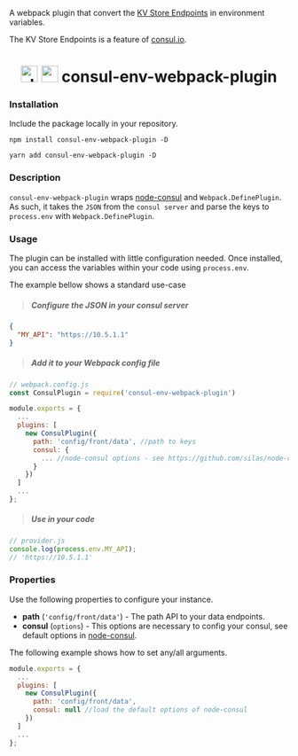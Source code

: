 A webpack plugin that convert the [KV Store Endpoints](https://www.consul.io/api/kv.html) in environment variables.

The KV Store Endpoints is a feature of [consul.io](https://www.consul.io).

<div align="center">
  <h1>
    <img width="30" heigth="30" src="https://www.consul.io/assets/images/og-image-6ef0ad8b.png" alt="dotenv" />
    <img width="30" heigth="30" src="https://webpack.js.org/assets/icon-square-big.svg" alt="webpack">
    consul-env-webpack-plugin
  </h1>
</div>

### Installation

Include the package locally in your repository.


```
npm install consul-env-webpack-plugin -D

yarn add consul-env-webpack-plugin -D
```

### Description

`consul-env-webpack-plugin` wraps [node-consul](https://github.com/silas/node-consul) and `Webpack.DefinePlugin`. As such, it takes the  `JSON` from the `consul server` and parse the keys to `process.env` with `Webpack.DefinePlugin`.

### Usage

The plugin can be installed with little configuration needed. Once installed, you can access the variables within your code using `process.env`.

The example bellow shows a standard use-case

> ##### Configure the JSON in your consul server
```json
{
  "MY_API": "https://10.5.1.1"
}
```

> ##### Add it to your Webpack config file
```javascript
// webpack.config.js
const ConsulPlugin = require('consul-env-webpack-plugin')

module.exports = {
  ...
  plugins: [
    new ConsulPlugin({
      path: 'config/front/data', //path to keys
      consul: {
        ... //node-consul options - see https://github.com/silas/node-consul
      }
    })
  ]
  ...
};
```

> ##### Use in your code

```javascript
// provider.js
console.log(process.env.MY_API);
// 'https://10.5.1.1'
```

### Properties

Use the following properties to configure your instance.

* **path** (`'config/front/data'`) - The path API to your data endpoints.
* **consul** (`options`) - This options are necessary to config your consul, see default options in [node-consul](https://github.com/silas/node-consul#init).

The following example shows how to set any/all arguments.

```javascript
module.exports = {
  ...
  plugins: [
    new ConsulPlugin({
      path: 'config/front/data',
      consul: null //load the default options of node-consul
    })
  ]
  ...
};
```